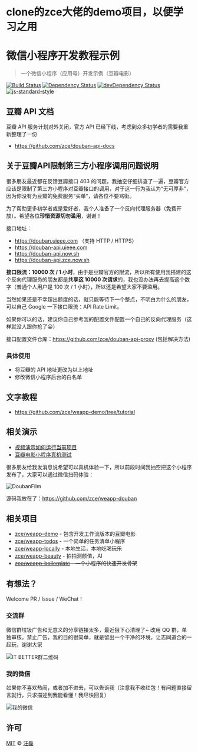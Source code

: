 # clone的zce大佬的demo项目，以便学习之用

# 微信小程序开发教程示例

> 一个微信小程序（应用号）开发示例（豆瓣电影）

[![Build Status](https://travis-ci.org/zce/weapp-demo.svg?branch=master)](https://travis-ci.org/zce/weapp-demo)
[![Dependency Status](https://david-dm.org/zce/weapp-demo.svg)](https://david-dm.org/zce/weapp-demo)
[![devDependency Status](https://david-dm.org/zce/weapp-demo/dev-status.svg)](https://david-dm.org/zce/weapp-demo#info=devDependencies)
[![js-standard-style](https://img.shields.io/badge/code%20style-standard-brightgreen.svg)](http://standardjs.com/)

## 豆瓣 API 文档

豆瓣 API 服务计划对外关闭，官方 API 已经下线，考虑到众多初学者的需要我重新整理了一份

- https://github.com/zce/douban-api-docs

## 关于豆瓣API限制第三方小程序调用问题说明

很多朋友最近都在反馈豆瓣接口 403 的问题，我抽空仔细排查了一遍，豆瓣官方应该是限制了第三方小程序对豆瓣接口的调用，对于这一行为我认为“无可厚非”，因为你没有为豆瓣的免费服务“买单”，请各位不要骂街。

为了帮助更多初学者或是爱好者，我个人准备了一个反向代理服务器（免费开放）。希望各位**珍惜资源切勿滥用**，谢谢！

接口地址：

- https://douban.uieee.com （支持 HTTP / HTTPS）
- https://douban-api.uieee.com
- https://douban-api.now.sh
- https://douban-api.zce.now.sh

**接口限流：10000 次 / 1 小时**，由于是豆瓣官方的限流，所以所有使用我搭建的这个反向代理服务的朋友都是**共享这 10000 次请求**的，我也没办法再去提高这个数字（普通个人用户是 100 次 / 1 小时），所以还是希望大家不要滥用。

当然如果还是不幸超出额度的话，就只能等待下一个整点，不明白为什么的朋友，可以自己 Google 一下接口限流：API Rate Limit。

如果你可以的话，建议你自己参考我的配置文件配置一个自己的反向代理服务（这样就没人跟你抢了😀）

接口配置文件仓库：https://github.com/zce/douban-api-proxy (包括解决方法)

### 具体使用

- 将豆瓣的 API 地址更改为以上地址
- 修改微信小程序后台的白名单

## 文字教程

- https://github.com/zce/weapp-demo/tree/tutorial

## 相关演示

- [视频演示如何运行当前项目](http://files.wedn.net/videos/weapp/run-it.mp4)
- [豆瓣电影小程序真机测试](http://files.wedn.net/videos/weapp/weapp.mp4)

很多朋友给我发消息说希望可以真机体验一下，所以前段时间我抽空把这个小程序发布了，大家可以通过微信扫码体验：

![DoubanFilm](https://user-images.githubusercontent.com/6166576/36627844-fc2a74ce-1983-11e8-98b3-25efff7e1d2b.jpg)

源码我放在了：https://github.com/zce/weapp-douban

## 相关项目

- [zce/weapp-demo](https://github.com/zce/weapp-demo) - 包含开发工作流版本的豆瓣电影
- [zce/weapp-todos](https://github.com/zce/weapp-todos) - 一个简单的任务清单小程序
- [zce/weapp-locally](https://github.com/zce/weapp-locally) - 本地生活，本地吃喝玩乐
- [zce/weapp-beauty](https://github.com/zce/weapp-beauty) - 拍拍测颜值，AI
- ~~[zce/weapp-boilerplate](https://github.com/zce/weapp-boilerplate) - 一个小程序的快速开发骨架~~

## 有想法？

Welcome PR / Issue / WeChat！

### 交流群

微信群垃圾广告和无意义的分享链接太多，最近狠下心清理了~
改用 QQ 群，单独审核，禁止广告，我的目的很简单，就是留出一个干净的环境，让志同道合的一起玩，谢谢大家

![IT BETTER群二维码](https://user-images.githubusercontent.com/6166576/39342428-99c27a22-4a0a-11e8-8cc1-fa10f2dafe23.png)

### 我的微信

如果你不喜欢热闹，或者加不进去，可以告诉我（注意我不收红包！有问题直接留言就行，只求描述到我能看懂！我尽快回复）

![我的微信](https://img.zce.me/qrcode/wechat.jpg)

## 许可

[MIT](./LICENSE) &copy; [汪磊](https://zce.me)
